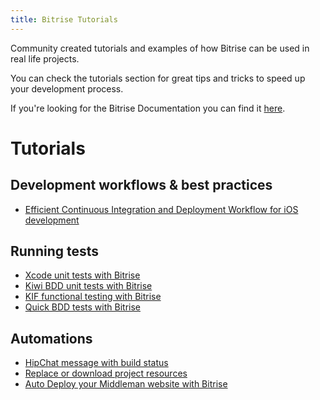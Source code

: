 ```yaml
---
title: Bitrise Tutorials
---
```


Community created tutorials and examples of how Bitrise can be
used in real life projects.

You can check the tutorials section for great tips and tricks
to speed up your development process.

If you're looking for the Bitrise Documentation you can find
it [here](/docs/index.html).

# Tutorials

## Development workflows & best practices

* [Efficient Continuous Integration and Deployment Workflow for iOS development](/tutorials/efficient-continuous-integration-and-deployment-workflow-for-ios.html)

## Running tests

* [Xcode unit tests with Bitrise](/tutorials/xcode-unit-test.html)
* [Kiwi BDD unit tests with Bitrise](/tutorials/xcode-unit-test-kiwi.html)
* [KIF functional testing with Bitrise](/tutorials/xcode-unit-test-kif.html)
* [Quick BDD tests with Bitrise](/tutorials/xcode-unit-test-quick.html)

## Automations

* [HipChat message with build status](/tutorials/hipchat-message.html)
* [Replace or download project resources](/tutorials/replace-project-resources.html)
* [Auto Deploy your Middleman website with Bitrise](/tutorials/middleman-project.html)

